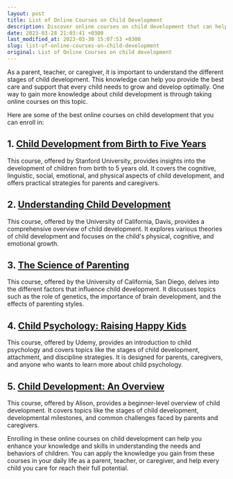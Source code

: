 ```yaml
---
layout: post
title: List of Online Courses on Child Development
description: Discover online courses on child development that can help you enhance your knowledge and skills in understanding the needs and behaviors of children.
date: 2023-03-28 21:03:41 +0300
last_modified_at: 2023-03-30 15:07:53 +0300
slug: list-of-online-courses-on-child-development
original: List of Online Courses on child development
---
```

As a parent, teacher, or caregiver, it is important to understand the different stages of child development. This knowledge can help you provide the best care and support that every child needs to grow and develop optimally. One way to gain more knowledge about child development is through taking online courses on this topic.

Here are some of the best online courses on child development that you can enroll in:

## 1. [Child Development from Birth to Five Years](/parenting-and-family/child-development-from-birth-to-five-years-course-offered-by-stanford-university.html)

This course, offered by Stanford University, provides insights into the development of children from birth to 5 years old. It covers the cognitive, linguistic, social, emotional, and physical aspects of child development, and offers practical strategies for parents and caregivers.

## 2. [Understanding Child Development](/parenting-and-family/understanding-child-development-course-offered-by-the-university-of-california-davis.html)

This course, offered by the University of California, Davis, provides a comprehensive overview of child development. It explores various theories of child development and focuses on the child's physical, cognitive, and emotional growth.

## 3. [The Science of Parenting](/parenting-and-family/the-science-of-parenting-course-university-of-california-san-diego.html)

This course, offered by the University of California, San Diego, delves into the different factors that influence child development. It discusses topics such as the role of genetics, the importance of brain development, and the effects of parenting styles.

## 4. [Child Psychology: Raising Happy Kids](/parenting-and-family/child-psychology-raising-happy-kids-course-offered-by-udemy.html)

This course, offered by Udemy, provides an introduction to child psychology and covers topics like the stages of child development, attachment, and discipline strategies. It is designed for parents, caregivers, and anyone who wants to learn more about child psychology.

## 5. [Child Development: An Overview](/parenting-and-family/child-development-an-overview-course-by-alison.html)

This course, offered by Alison, provides a beginner-level overview of child development. It covers topics like the stages of child development, developmental milestones, and common challenges faced by parents and caregivers.

Enrolling in these online courses on child development can help you enhance your knowledge and skills in understanding the needs and behaviors of children. You can apply the knowledge you gain from these courses in your daily life as a parent, teacher, or caregiver, and help every child you care for reach their full potential.